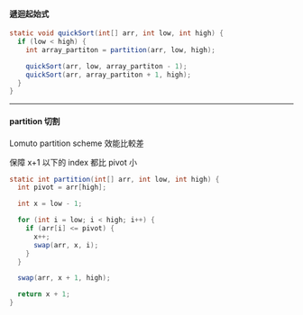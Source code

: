 #### 遞迴起始式

```java
static void quickSort(int[] arr, int low, int high) {
  if (low < high) {
    int array_partiton = partition(arr, low, high);

    quickSort(arr, low, array_partiton - 1);
    quickSort(arr, array_partiton + 1, high);
  }
}
```

---
 
#### partition 切割 

Lomuto partition scheme 效能比較差

保障 x+1 以下的 index 都比 pivot 小

```java
static int partition(int[] arr, int low, int high) {
  int pivot = arr[high];

  int x = low - 1;

  for (int i = low; i < high; i++) {
    if (arr[i] <= pivot) {
      x++;
      swap(arr, x, i);
    }
  }

  swap(arr, x + 1, high);

  return x + 1;
}
```
